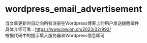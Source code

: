 # wordpress_email_advertisement
当文章更新时自动向所有注册在Wordpress博客上的用户发送提醒邮件<br />
具体介绍可看：https://www.lowion.cn/2023/02/992/<br />
根据代码中的提示填入服务器和Wordpress信息即可
